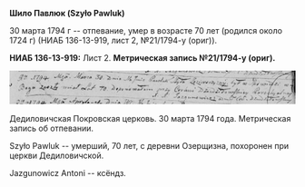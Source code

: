 **Шило Павлюк (Szyło Pawluk)**

30 марта 1794 г -- отпевание, умер в возрасте 70 лет (родился около 1724
г) (НИАБ 136-13-919, лист 2, №21/1794-у (ориг)).

**НИАБ 136-13-919:** Лист 2. **Метрическая запись №21/1794-у (ориг).**

![](./media/ee7faaef689bd730fdf913fbe69adf28336ee67f.png)

Дедиловичская Покровская церковь. 30 марта 1794 года. Метрическая запись
об отпевании.

Szyło Pawluk -- умерший, 70 лет, с деревни Озерщизна, похоронен при
церкви Дедиловичской.

Jazgunowicz Antoni -- ксёндз.
